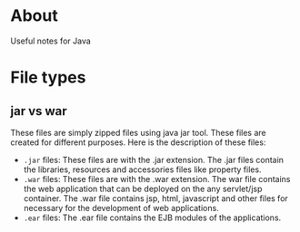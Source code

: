 # About

Useful notes for Java

# File types

## jar vs war

These files are simply zipped files using java jar tool. These files are created for different purposes. Here is the description of these files:

* `.jar` files: These files are with the .jar extension. The .jar files contain the libraries, resources and accessories files like property files.
* `.war` files: These files are with the .war extension. The war file contains the web application that can be deployed on the any servlet/jsp container. The .war file contains jsp, html, javascript and other files for necessary for the development of web applications.
* `.ear` files: The .ear file contains the EJB modules of the applications.
